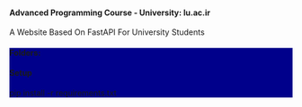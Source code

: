<h4>Advanced Programming Course - University: lu.ac.ir</h4>

A Website Based On FastAPI For University Students

<div style="background-color : darkblue">
    <h4>Folders:</h4>
<div>
    <h4>Setup</h4>
    <div>
        pip install -r requirements.txt
    </div>
</div>

